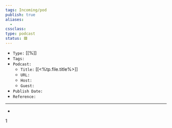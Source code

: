 ```yaml
---
tags: Incoming/pod
publish: true
aliases:
  - 
cssclass: 
type: podcast
status: 🟥️
---
```

- `Type:` [[%]]
- `Tags:` 
- `Podcast:` 
	- `Title:` [[<%tp.file.title%>]]
	- `URL:` 
	- `Host:` 
	- `Guest:` 
- `Publish Date:` 
- `Reference:` 

---
- 
1